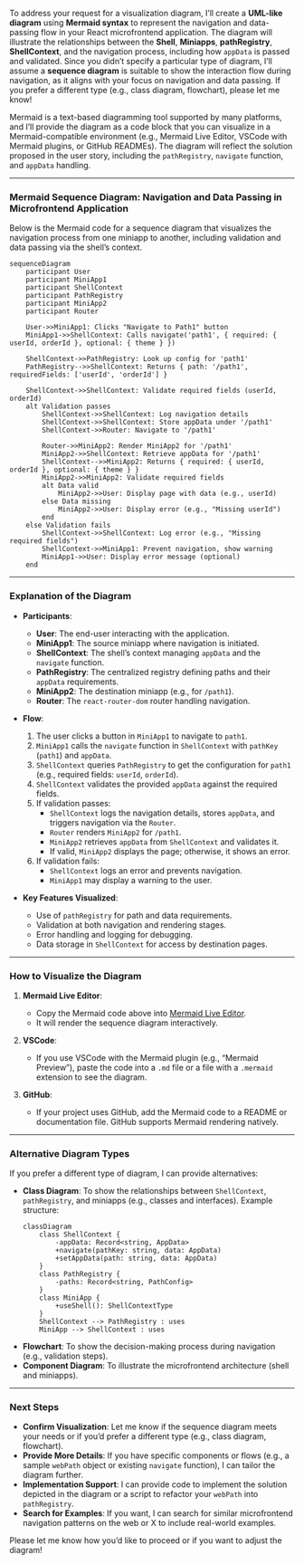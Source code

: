 To address your request for a visualization diagram, I’ll create a **UML-like diagram** using **Mermaid syntax** to represent the navigation and data-passing flow in your React microfrontend application. The diagram will illustrate the relationships between the **Shell**, **Miniapps**, **pathRegistry**, **ShellContext**, and the navigation process, including how `appData` is passed and validated. Since you didn’t specify a particular type of diagram, I’ll assume a **sequence diagram** is suitable to show the interaction flow during navigation, as it aligns with your focus on navigation and data passing. If you prefer a different type (e.g., class diagram, flowchart), please let me know!

Mermaid is a text-based diagramming tool supported by many platforms, and I’ll provide the diagram as a code block that you can visualize in a Mermaid-compatible environment (e.g., Mermaid Live Editor, VSCode with Mermaid plugins, or GitHub READMEs). The diagram will reflect the solution proposed in the user story, including the `pathRegistry`, `navigate` function, and `appData` handling.

---

### Mermaid Sequence Diagram: Navigation and Data Passing in Microfrontend Application

Below is the Mermaid code for a sequence diagram that visualizes the navigation process from one miniapp to another, including validation and data passing via the shell’s context.

```mermaid
sequenceDiagram
    participant User
    participant MiniApp1
    participant ShellContext
    participant PathRegistry
    participant MiniApp2
    participant Router

    User->>MiniApp1: Clicks "Navigate to Path1" button
    MiniApp1->>ShellContext: Calls navigate('path1', { required: { userId, orderId }, optional: { theme } })
    
    ShellContext->>PathRegistry: Look up config for 'path1'
    PathRegistry-->>ShellContext: Returns { path: '/path1', requiredFields: ['userId', 'orderId'] }
    
    ShellContext->>ShellContext: Validate required fields (userId, orderId)
    alt Validation passes
        ShellContext->>ShellContext: Log navigation details
        ShellContext->>ShellContext: Store appData under '/path1'
        ShellContext->>Router: Navigate to '/path1'
        
        Router->>MiniApp2: Render MiniApp2 for '/path1'
        MiniApp2->>ShellContext: Retrieve appData for '/path1'
        ShellContext-->>MiniApp2: Returns { required: { userId, orderId }, optional: { theme } }
        MiniApp2->>MiniApp2: Validate required fields
        alt Data valid
            MiniApp2->>User: Display page with data (e.g., userId)
        else Data missing
            MiniApp2->>User: Display error (e.g., "Missing userId")
        end
    else Validation fails
        ShellContext->>ShellContext: Log error (e.g., "Missing required fields")
        ShellContext->>MiniApp1: Prevent navigation, show warning
        MiniApp1->>User: Display error message (optional)
    end
```

---

### Explanation of the Diagram
- **Participants**:
  - **User**: The end-user interacting with the application.
  - **MiniApp1**: The source miniapp where navigation is initiated.
  - **ShellContext**: The shell’s context managing `appData` and the `navigate` function.
  - **PathRegistry**: The centralized registry defining paths and their `appData` requirements.
  - **MiniApp2**: The destination miniapp (e.g., for `/path1`).
  - **Router**: The `react-router-dom` router handling navigation.

- **Flow**:
  1. The user clicks a button in `MiniApp1` to navigate to `path1`.
  2. `MiniApp1` calls the `navigate` function in `ShellContext` with `pathKey` (`path1`) and `appData`.
  3. `ShellContext` queries `PathRegistry` to get the configuration for `path1` (e.g., required fields: `userId`, `orderId`).
  4. `ShellContext` validates the provided `appData` against the required fields.
  5. If validation passes:
     - `ShellContext` logs the navigation details, stores `appData`, and triggers navigation via the `Router`.
     - `Router` renders `MiniApp2` for `/path1`.
     - `MiniApp2` retrieves `appData` from `ShellContext` and validates it.
     - If valid, `MiniApp2` displays the page; otherwise, it shows an error.
  6. If validation fails:
     - `ShellContext` logs an error and prevents navigation.
     - `MiniApp1` may display a warning to the user.

- **Key Features Visualized**:
  - Use of `pathRegistry` for path and data requirements.
  - Validation at both navigation and rendering stages.
  - Error handling and logging for debugging.
  - Data storage in `ShellContext` for access by destination pages.

---

### How to Visualize the Diagram
1. **Mermaid Live Editor**:
   - Copy the Mermaid code above into [Mermaid Live Editor](https://mermaid.live/).
   - It will render the sequence diagram interactively.

2. **VSCode**:
   - If you use VSCode with the Mermaid plugin (e.g., “Mermaid Preview”), paste the code into a `.md` file or a file with a `.mermaid` extension to see the diagram.

3. **GitHub**:
   - If your project uses GitHub, add the Mermaid code to a README or documentation file. GitHub supports Mermaid rendering natively.

---

### Alternative Diagram Types
If you prefer a different type of diagram, I can provide alternatives:
- **Class Diagram**: To show the relationships between `ShellContext`, `pathRegistry`, and miniapps (e.g., classes and interfaces).
  Example structure:
  ```mermaid
  classDiagram
      class ShellContext {
          -appData: Record<string, AppData>
          +navigate(pathKey: string, data: AppData)
          +setAppData(path: string, data: AppData)
      }
      class PathRegistry {
          -paths: Record<string, PathConfig>
      }
      class MiniApp {
          +useShell(): ShellContextType
      }
      ShellContext --> PathRegistry : uses
      MiniApp --> ShellContext : uses
  ```
- **Flowchart**: To show the decision-making process during navigation (e.g., validation steps).
- **Component Diagram**: To illustrate the microfrontend architecture (shell and miniapps).

---

### Next Steps
- **Confirm Visualization**: Let me know if the sequence diagram meets your needs or if you’d prefer a different type (e.g., class diagram, flowchart).
- **Provide More Details**: If you have specific components or flows (e.g., a sample `webPath` object or existing `navigate` function), I can tailor the diagram further.
- **Implementation Support**: I can provide code to implement the solution depicted in the diagram or a script to refactor your `webPath` into `pathRegistry`.
- **Search for Examples**: If you want, I can search for similar microfrontend navigation patterns on the web or X to include real-world examples.

Please let me know how you’d like to proceed or if you want to adjust the diagram!